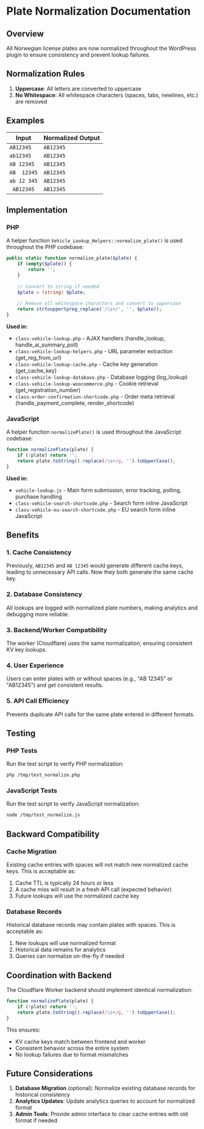 # Plate Normalization Documentation

## Overview
All Norwegian license plates are now normalized throughout the WordPress plugin to ensure consistency and prevent lookup failures.

## Normalization Rules
1. **Uppercase**: All letters are converted to uppercase
2. **No Whitespace**: All whitespace characters (spaces, tabs, newlines, etc.) are removed

## Examples
| Input | Normalized Output |
|-------|------------------|
| `AB12345` | `AB12345` |
| `ab12345` | `AB12345` |
| `AB 12345` | `AB12345` |
| `AB  12345` | `AB12345` |
| `ab 12 345` | `AB12345` |
| `  AB12345  ` | `AB12345` |

## Implementation

### PHP
A helper function `Vehicle_Lookup_Helpers::normalize_plate()` is used throughout the PHP codebase:

```php
public static function normalize_plate($plate) {
    if (empty($plate)) {
        return '';
    }
    
    // Convert to string if needed
    $plate = (string) $plate;
    
    // Remove all whitespace characters and convert to uppercase
    return strtoupper(preg_replace('/\s+/', '', $plate));
}
```

**Used in:**
- `class-vehicle-lookup.php` - AJAX handlers (handle_lookup, handle_ai_summary_poll)
- `class-vehicle-lookup-helpers.php` - URL parameter extraction (get_reg_from_url)
- `class-vehicle-lookup-cache.php` - Cache key generation (get_cache_key)
- `class-vehicle-lookup-database.php` - Database logging (log_lookup)
- `class-vehicle-lookup-woocommerce.php` - Cookie retrieval (get_registration_number)
- `class-order-confirmation-shortcode.php` - Order meta retrieval (handle_payment_complete, render_shortcode)

### JavaScript
A helper function `normalizePlate()` is used throughout the JavaScript codebase:

```javascript
function normalizePlate(plate) {
    if (!plate) return '';
    return plate.toString().replace(/\s+/g, '').toUpperCase();
}
```

**Used in:**
- `vehicle-lookup.js` - Main form submission, error tracking, polling, purchase handling
- `class-vehicle-search-shortcode.php` - Search form inline JavaScript
- `class-vehicle-eu-search-shortcode.php` - EU search form inline JavaScript

## Benefits

### 1. Cache Consistency
Previously, `AB12345` and `AB 12345` would generate different cache keys, leading to unnecessary API calls. Now they both generate the same cache key.

### 2. Database Consistency
All lookups are logged with normalized plate numbers, making analytics and debugging more reliable.

### 3. Backend/Worker Compatibility
The worker (Cloudflare) uses the same normalization, ensuring consistent KV key lookups.

### 4. User Experience
Users can enter plates with or without spaces (e.g., "AB 12345" or "AB12345") and get consistent results.

### 5. API Call Efficiency
Prevents duplicate API calls for the same plate entered in different formats.

## Testing

### PHP Tests
Run the test script to verify PHP normalization:
```bash
php /tmp/test_normalize.php
```

### JavaScript Tests
Run the test script to verify JavaScript normalization:
```bash
node /tmp/test_normalize.js
```

## Backward Compatibility

### Cache Migration
Existing cache entries with spaces will not match new normalized cache keys. This is acceptable as:
1. Cache TTL is typically 24 hours or less
2. A cache miss will result in a fresh API call (expected behavior)
3. Future lookups will use the normalized cache key

### Database Records
Historical database records may contain plates with spaces. This is acceptable as:
1. New lookups will use normalized format
2. Historical data remains for analytics
3. Queries can normalize on-the-fly if needed

## Coordination with Backend

The Cloudflare Worker backend should implement identical normalization:
```javascript
function normalizePlate(plate) {
    if (!plate) return '';
    return plate.toString().replace(/\s+/g, '').toUpperCase();
}
```

This ensures:
- KV cache keys match between frontend and worker
- Consistent behavior across the entire system
- No lookup failures due to format mismatches

## Future Considerations

1. **Database Migration** (optional): Normalize existing database records for historical consistency
2. **Analytics Updates**: Update analytics queries to account for normalized format
3. **Admin Tools**: Provide admin interface to clear cache entries with old format if needed
